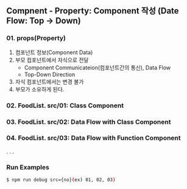 ## Compnent - Property: Component 작성 (Date Flow: Top -> Down)


### 01. props(Property)
1. 컴포넌트 정보(Component Data)
2. 부모 컴포넌트에서 자식으로 전달
    - Component Communicateion(컴포넌트간의 통신), Data Flow
    - Top-Down Direction
3. 자식 컴포넌트에서는 변경 불가
4. 부모가 소유하게 된다.

### 02. FoodList. src/01: Class Component
### 03. FoodList. src/02: Data Flow with Class Component
### 04. FoodList. src/03: Data Flow with Function Component
.
.
.
### Run Examples
```bash
$ npm run debug src={no}(ex) 01, 02, 03)
```



